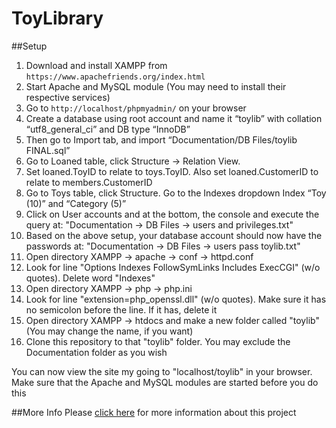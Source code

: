 # ToyLibrary

##Setup
1. Download and install XAMPP from `https://www.apachefriends.org/index.html`
2. Start Apache and MySQL module (You may need to install their respective services)
3. Go to `http://localhost/phpmyadmin/` on your browser
4. Create a database using root account and name it “toylib” with collation “utf8_general_ci” and DB type “InnoDB”
5. Then go to Import tab, and import “Documentation/DB Files/toylib FINAL.sql”
6. Go to Loaned table, click Structure -> Relation View. 
7. Set loaned.ToyID to relate to toys.ToyID. Also set loaned.CustomerID to relate to members.CustomerID
8. Go to Toys table, click Structure. Go to the Indexes dropdown Index “Toy (10)” and “Category (5)”
9. Click on User accounts and at the bottom, the console and execute the query at:
 "Documentation -> DB Files -> users and privileges.txt"
10. Based on the above setup, your database account should now have the passwords at:
 "Documentation -> DB Files -> users pass toylib.txt"
10. Open directory XAMPP -> apache -> conf -> httpd.conf
11. Look for line "Options Indexes FollowSymLinks Includes ExecCGI" (w/o quotes). Delete word "Indexes"
12. Open directory XAMPP -> php -> php.ini
13. Look for line "extension=php_openssl.dll" (w/o quotes). Make sure it has no semicolon before the line. If it has, delete it
14. Open directory XAMPP -> htdocs and make a new folder called "toylib" (You may change the name, if you want)
15. Clone this repository to that "toylib" folder. You may exclude the Documentation folder as you wish

You can now view the site my going to "localhost/toylib" in your browser. Make sure that the Apache and MySQL modules are started before you do this

##More Info
Please <a href="https://github.com/rjperez94/ToyLibrary/blob/master/Documentation/Brief%20for%203.41.pdf">click here</a> for more information about this project
